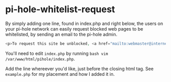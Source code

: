 # pi-hole-whitelist-request

By simply adding one line, found in index.php and right below, the users on your pi-hole network can easily request blocked web pages to be whitelisted, by sending an email to the pi-hole admin.

```php 
<p>To request this site be unblocked, <a href="mailto:webmaster@internet.com?Subject=Whitelist%20Request:%20<?php echo $serverName.$uri;?>&Body=<?php echo $serverName.$uri; ?>%0D%0A%0D%0A%0D%0AGenerated%20<?php echo date('D g:i A, M d'); ?>%20by%20Pi-hole%20<?php echo $piHoleVersion; ?>" target="_top">click here.</a> to send an email to the administrator.</p>

```

You'll need to edit ```index.php``` by running ```bash vim /var/www/html/pihole/index.php```.

Add the line whereever you'd like, just before the closing html tag. See ```example.php``` for my placement and how I added it in. 
